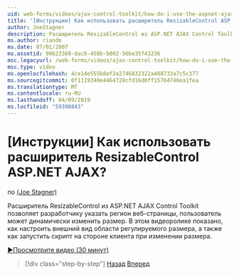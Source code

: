```yaml
---
uid: web-forms/videos/ajax-control-toolkit/how-do-i-use-the-aspnet-ajax-resizablecontrol-extender
title: '[Инструкции] Как использовать расширитель ResizableControl ASP.NET AJAX? | Документы Майкрософт'
author: JoeStagner
description: Расширитель ResizableControl из ASP.NET AJAX Control Toolkit позволяет разработчику указать регион веб-страницы, пользователь может менять размер динамического...
ms.author: riande
ms.date: 07/01/2007
ms.assetid: 99b23369-dac6-458b-b002-56be35f43236
msc.legacyurl: /web-forms/videos/ajax-control-toolkit/how-do-i-use-the-aspnet-ajax-resizablecontrol-extender
msc.type: video
ms.openlocfilehash: 4ce14e555b8ef2e2746832322a488733a7c5c377
ms.sourcegitcommit: 0f1119340e4464720cfd16d0ff15764746ea1fea
ms.translationtype: MT
ms.contentlocale: ru-RU
ms.lasthandoff: 04/09/2019
ms.locfileid: "59398843"
---
```

# <a name="how-do-i-use-the-aspnet-ajax-resizablecontrol-extender"></a>[Инструкции] Как использовать расширитель ResizableControl ASP.NET AJAX?

по [(Joe Stagner)](https://github.com/JoeStagner)

Расширитель ResizableControl из ASP.NET AJAX Control Toolkit позволяет разработчику указать регион веб-страницы, пользователь может динамически изменить размер. В этом видеоролике показано, как настроить внешний вид области регулируемого размера, а также как запустить скрипт на стороне клиента при изменении размера.

[&#9654;Просмотрите видео (30 минут)](https://channel9.msdn.com/Blogs/ASP-NET-Site-Videos/how-do-i-use-the-aspnet-ajax-resizablecontrol-extender)

> [!div class="step-by-step"]
> [Назад](how-do-i-use-the-aspnet-ajax-validatorcallout-extender.md)
> [Вперед](how-do-i-use-the-aspnet-ajax-tabs-control.md)
